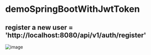 # demoSpringBootWithJwtToken

## register a new user = 'http://localhost:8080/api/v1/auth/register'
![image](https://github.com/dat222003/demoSpringBootWithJwtToken/assets/103916721/663ba7c4-6e6d-4c77-beca-b7d413e27da1)
